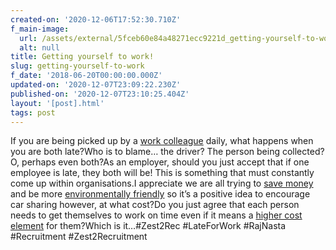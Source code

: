 ```yaml
---
created-on: '2020-12-06T17:52:30.710Z'
f_main-image:
  url: /assets/external/5fceb60e84a48271ecc9221d_getting-yourself-to-work.png
  alt: null
title: Getting yourself to work!
slug: getting-yourself-to-work
f_date: '2018-06-20T00:00:00.000Z'
updated-on: '2020-12-07T23:09:22.230Z'
published-on: '2020-12-07T23:10:25.404Z'
layout: '[post].html'
tags: post
---
```


If you are being picked up by a [work colleague](#) daily, what happens when you are both late?Who is to blame… the driver? The person being collected? O, perhaps even both?As an employer, should you just accept that if one employee is late, they both will be! This is something that must constantly come up within organisations.I appreciate we are all trying to [save money](#) and be more [environmentally friendly](#) so it’s a positive idea to encourage car sharing however, at what cost?Do you just agree that each person needs to get themselves to work on time even if it means a [higher cost element](#) for them?Which is it…#Zest2Rec #LateForWork #RajNasta #Recruitment #Zest2Recruitment

